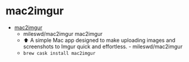 # mac2imgur
- [mac2imgur](https://github.com/mileswd/mac2imgur)
  -  mileswd/mac2imgur mac2imgur
  - ⬆ A simple Mac app designed to make uploading images and screenshots to Imgur quick and effortless. - mileswd/mac2imgur
  - `brew cask install mac2imgur`
